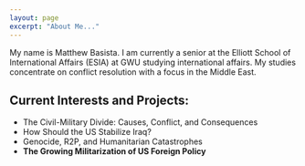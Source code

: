 ```yaml
---
layout: page
excerpt: "About Me..."
---
```


My name is Matthew Basista. I am currently a senior at the Elliott School of International Affairs (ESIA) at GWU studying international affairs. My studies concentrate on conflict resolution with a focus in the Middle East. 

## Current Interests and Projects:

* The Civil-Military Divide: Causes, Conflict, and Consequences 
* How Should the US Stabilize Iraq?
* Genocide, R2P, and Humanitarian Catastrophes
* **The Growing Militarization of US Foreign Policy** 


